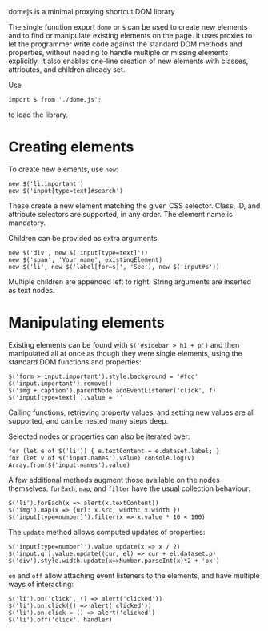 domejs is a minimal proxying shortcut DOM library

The single function export `dome` or `$` can be used to create
new elements and to find or manipulate existing elements on the
page. It uses proxies to let the programmer write code against
the standard DOM methods and properties, without needing to
handle multiple or missing elements explicitly. It also
enables one-line creation of new elements with classes,
attributes, and children already set.

Use

    import $ from './dome.js';
to load the library.

# Creating elements

To create new elements, use `new`:

    new $('li.important')
    new $('input[type=text]#search')
These create a new element matching the given CSS selector.
Class, ID, and attribute selectors are supported, in any order.
The element name is mandatory.

Children can be provided as extra arguments:

    new $('div', new $('input[type=text]'))
    new $('span', 'Your name', existingElement)
    new $('li', new $('label[for=s]', 'See'), new $('input#s'))
Multiple children are appended left to right. String arguments
are inserted as text nodes.

# Manipulating elements

Existing elements can be found with `$('#sidebar > h1 + p')`
and then manipulated all at once as though they were single
elements, using the standard DOM functions and properties:

    $('form > input.important').style.background = '#fcc'
    $('input.important').remove()
    $('img + caption').parentNode.addEventListener('click', f)
    $('input[type=text]').value = ''
Calling functions, retrieving property values, and setting new
values are all supported, and can be nested many steps deep.

Selected nodes or properties can also be iterated over:

    for (let e of $('li')) { e.textContent = e.dataset.label; }
    for (let v of $('input.names').value) console.log(v)
    Array.from($('input.names').value)

A few additional methods augment those available on the
nodes themselves. `forEach`, `map`, and `filter` have the usual
collection behaviour:

    $('li').forEach(x => alert(x.textContent))
    $('img').map(x => {url: x.src, width: x.width })
    $('input[type=number]').filter(x => x.value * 10 < 100)

The `update` method allows computed updates of properties:

    $('input[type=number]').value.update(x => x / 2)
    $('input.q').value.update((cur, el) => cur + el.dataset.p)
    $('div').style.width.update(x=>Number.parseInt(x)*2 + 'px')

`on` and `off` allow attaching event listeners to the elements,
and have multiple ways of interacting:

    $('li').on('click', () => alert('clicked'))
    $('li').on.click(() => alert('clicked'))
    $('li').on.click = () => alert('clicked')
    $('li').off('click', handler)